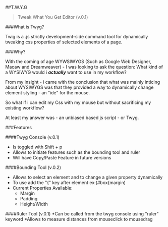
##T.W.Y.G

>Tweak What You Get Editor (v.0.1)


###What is Twyg?

Twig is a .js strictly development-side command tool for dynamically tweaking css properties of selected elements of a page.

###Why?

With the coming of age WYWSIWYGS (Such as Google Web Designer, Macaw and Dreamweaver) - I was looking to ask the question: What kind of a WYSIWYG would i ***actually*** want to use in my workflow?

From my insight - i came with the conclusion that what was mainly inticing about WYSIWYGS was that they provided a way to dynamically change element styling - an "ide" for the mouse.

So what if i can edit my Css with my mouse but without sacrificing my existing workflow?

At least my answer was - an unbiased based js script - or Twyg.

###Features

####Twyg Console (v.0.1)
* Is toggled with Shift + p
* Allows to initiate features such as the bounding tool and ruler
* Will have Copy/Paste Feature in future versions

####Bounding Tool (v.0.2)

* Allows to select an element and to change a given property dynamically
* To use add the "{" key after element ex:(#box{margin)
* Current Properties Available: 
  * Margin
  * Padding
  * Height/Width

####Ruler Tool (v.0.1)
*Can be called from the twyg console using "ruler" keyword
*Allows to measure distances from mouseclick to mousedrag

























